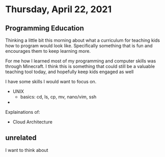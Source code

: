 # Thursday, April 22, 2021

## Programming Education

Thinking a little bit this morning about what a curriculum for teaching kids
how to program would look like. Specifically something that is fun and
encourages them to keep learning more. 

For me how I learned most of my programming and computer skills was
through Minecraft. I think this is something that could still be a
valuable teaching tool today, and hopefully keep kids engaged as
well

I have some skills I would want to focus on.

* UNIX
  * basics: cd, ls, cp, mv, nano/vim, ssh
* 

Explainations of:

* Cloud Architecture


## unrelated

I want to think about